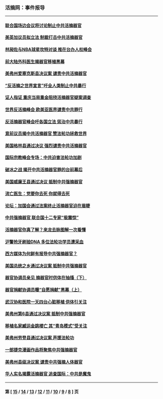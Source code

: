 ### 活摘网：事件报导
---
#### [联合国场边会议将讨论制止中共活摘器官](../../pages/nf5877/n13656361.md?04030430) 
#### [美英加议员拟立法 制裁打击中共活摘器官](../../pages/nf5877/n13430251.md?04030430) 
#### [林昶佐与NBA球星坎特对谈 推在台办人权峰会](../../pages/nf5877/n13414467.md?04030430) 
#### [前大陆外科医生揭器官移植黑幕](../../pages/nf5877/n13401416.md?04030430) 
#### [美弗州爱塞克斯县决议案 谴责中共活摘器官](../../pages/nf5877/n13320919.md?04030430) 
#### [“反活摘之世界宣言”吁全人类制止中共暴行](../../pages/nf5877/n13259730.md?04030430) 
#### [证人指证 重庆当局重金阻挠活摘器官疑案调查](../../pages/nf5877/n13259127.md?04030430) 
#### [世界反活摘峰会 欧美亚医界谴责中共罪行](../../pages/nf5877/n13253550.md?04030430) 
#### [反活摘器官峰会吁各国立法 惩治中共暴行](../../pages/nf5877/n13245052.md?04030430) 
#### [意前议员揭中共活摘器官 赞法轮功拯救世界](../../pages/nf5877/n13203445.md?04030430) 
#### [美国格林县通过决议 强烈谴责中共活摘器官](../../pages/nf5877/n13119367.md?04030430) 
#### [国际宗教峰会专场：中共迫害法轮功加剧](../../pages/nf5877/n13088279.md?04030430) 
#### [破冰之战 揭开中共活摘器官罪的台前幕后](../../pages/nf5877/n13082457.md?04030430) 
#### [美国威廉王县通过决议 抵制中共强摘器官](../../pages/nf5877/n13056521.md?04030430) 
#### [流亡医生：党要你去死 你就得去死](../../pages/nf5877/n13052835.md?04030430) 
#### [论坛：加国会通过法案终止活摘器官迫在眉睫](../../pages/nf5877/n13029839.md?04030430) 
#### [中共强摘器官 联合国十二专家“极震惊”](../../pages/nf5877/n13024313.md?04030430) 
#### [活摘器官你真了解？来龙去脉图解一次看懂](../../pages/nf5877/n13013820.md?04030430) 
#### [沪警抢牙刷验DNA 多位法轮功学员遭采血](../../pages/nf5877/n12969218.md?04030430) 
#### [西方媒体为何鲜有报导中共强摘器官？](../../pages/nf5877/n12932034.md?04030430) 
#### [美国总统之乡通过决议案 抵制中共强摘器官](../../pages/nf5877/n12908242.md?04030430) 
#### [器官协调员亲见 摘器官时供体在抽搐（下）](../../pages/nf5877/n12898622.md?04030430) 
#### [器官捐献协调员曝“自愿捐献”黑幕（上）](../../pages/nf5877/n12878830.md?04030430) 
#### [武汉协和医院一天四台心脏移植 供体引关注](../../pages/nf5877/n12863175.md?04030430) 
#### [美弗州第6县通过决议案 抵制中共强摘器官](../../pages/nf5877/n12805218.md?04030430) 
#### [移植名家臧运金跳楼亡 其“青岛模式”受关注](../../pages/nf5877/n12803746.md?04030430) 
#### [美弗州劳登县通过决议案 声援法轮功](../../pages/nf5877/n12785715.md?04030430) 
#### [一部捷克漫画作品将聚焦中共强摘器官](../../pages/nf5877/n12785954.md?04030430) 
#### [美弗州县级决议案 谴责中共强摘人体器官](../../pages/nf5877/n12721290.md?04030430) 
#### [华人实名揭露活摘器官 追查国际：中共是魔鬼](../../pages/nf5877/n12691724.md?04030430) 

---
#### 第 [ [15](./15.md?04030430) / [14](./14.md?04030430) / [13](./13.md?04030430) / [12](./12.md?04030430) / [11](./11.md?04030430) / [10](./10.md?04030430) / [9](./9.md?04030430) / [8](./8.md?04030430) ] 页
